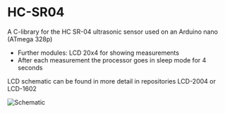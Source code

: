 # HC-SR04
A C-library for the HC SR-04 ultrasonic sensor used on an Arduino nano (ATmega 328p)
- Further modules: LCD 20x4 for showing measurements
- After each measurement the processor goes in sleep mode for 4 seconds

LCD schematic can be found in more detail in repositories LCD-2004 or LCD-1602

![Schematic](https://user-images.githubusercontent.com/75970114/150694194-451f47a7-7965-4128-a69a-b9317f4d5747.png)
